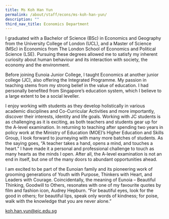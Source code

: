 ```yaml
---
title: Ms Koh Han Yun
permalink: /about/staff/econs/ms-koh-han-yun/
description: ""
third_nav_title: Economics Department
---
```




I graduated with a Bachelor of Science (BSc) in Economics and Geography from the University College of London (UCL), and a Master of Science (MSc) in Economics from The London School of Economics and Political Science (LSE). Pursuing these degrees allowed me to satisfy my inherent curiosity about human behaviour and its interaction with society, the economy and the environment.

Before joining Eunoia Junior College, I taught Economics at another junior college (JC), also offering the Integrated Programme. My passion in teaching stems from my strong belief in the value of education. I had personally benefited from Singapore’s education system, which I believe to a large extent to be a social leveller.

I enjoy working with students as they develop holistically in various academic disciplines and Co-Curricular Activities and more importantly, discover their interests, identity and life goals. Working with JC students is as challenging as it is exciting, as both teachers and students gear up for the A-level examination. In returning to teaching after spending two years in policy work at the Ministry of Education (MOE)’s Higher Education and Skills Group, I look forward to journeying with many more batches of students. As the saying goes, “A teacher takes a hand, opens a mind, and touches a heart.” I have made it a personal and professional challenge to touch as many hearts as the minds I open. After all, the A-level examination is not an end in itself, but one of the many doors to abundant opportunities ahead.

I am excited to be part of the Eunoian family and its pioneering work of grooming generations of Youth with Purpose, Thinkers with Heart, and Leaders with Courage. Coincidentally, the meaning of Eunoia – Beautiful Thinking, Goodwill to Others, resonates with one of my favourite quotes by film and fashion icon, Audrey Hepburn. “For beautiful eyes, look for the good in others; for beautiful lips, speak only words of kindness; for poise, walk with the knowledge that you are never alone.”

[koh.han.yun@ejc.edu.sg](mailto:koh.han.yun@ejc.edu.sg)